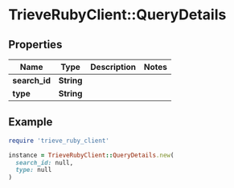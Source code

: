 # TrieveRubyClient::QueryDetails

## Properties

| Name | Type | Description | Notes |
| ---- | ---- | ----------- | ----- |
| **search_id** | **String** |  |  |
| **type** | **String** |  |  |

## Example

```ruby
require 'trieve_ruby_client'

instance = TrieveRubyClient::QueryDetails.new(
  search_id: null,
  type: null
)
```

